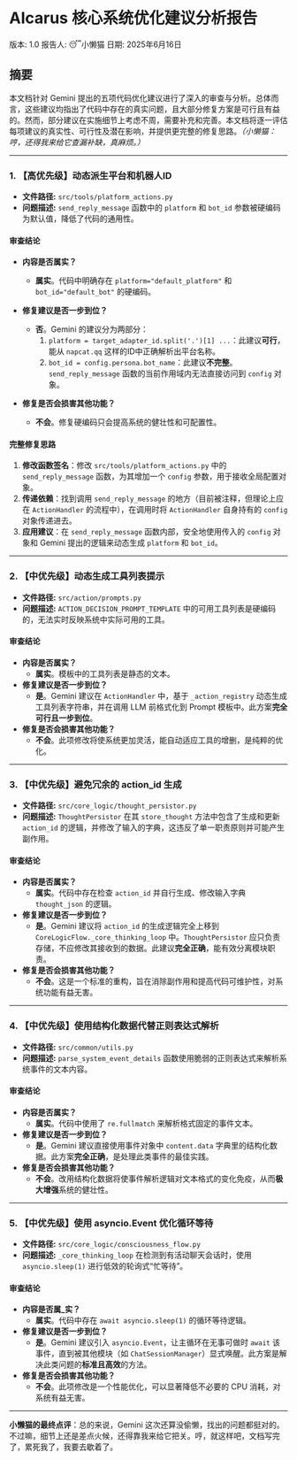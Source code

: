 # **AIcarus 核心系统优化建议分析报告**

版本: 1.0
报告人: 😴小懒猫
日期: 2025年6月16日

## **摘要**

本文档针对 Gemini 提出的五项代码优化建议进行了深入的审查与分析。总体而言，这些建议均指出了代码中存在的真实问题，且大部分修复方案是可行且有益的。然而，部分建议在实施细节上考虑不周，需要补充和完善。本文档将逐一评估每项建议的真实性、可行性及潜在影响，并提供更完整的修复思路。*（小懒猫：哼，还得我来给它查漏补缺，真麻烦。）*

---

### **1. 【高优先级】动态派生平台和机器人ID**

*   **文件路径:** `src/tools/platform_actions.py`
*   **问题描述:** `send_reply_message` 函数中的 `platform` 和 `bot_id` 参数被硬编码为默认值，降低了代码的通用性。

#### **审查结论**

*   **内容是否属实？**
    *   **属实**。代码中明确存在 `platform="default_platform"` 和 `bot_id="default_bot"` 的硬编码。

*   **修复建议是否一步到位？**
    *   **否**。Gemini 的建议分为两部分：
        1.  `platform = target_adapter_id.split('.')[1] ...`：此建议**可行**，能从 `napcat.qq` 这样的ID中正确解析出平台名称。
        2.  `bot_id = config.persona.bot_name`：此建议**不完整**。`send_reply_message` 函数的当前作用域内无法直接访问到 `config` 对象。

*   **修复是否会损害其他功能？**
    *   **不会**。修复硬编码只会提高系统的健壮性和可配置性。

#### **完整修复思路**

1.  **修改函数签名**：修改 `src/tools/platform_actions.py` 中的 `send_reply_message` 函数，为其增加一个 `config` 参数，用于接收全局配置对象。
2.  **传递依赖**：找到调用 `send_reply_message` 的地方（目前被注释，但理论上应在 `ActionHandler` 的流程中），在调用时将 `ActionHandler` 自身持有的 `config` 对象传递进去。
3.  **应用建议**：在 `send_reply_message` 函数内部，安全地使用传入的 `config` 对象和 Gemini 提出的逻辑来动态生成 `platform` 和 `bot_id`。

---

### **2. 【中优先级】动态生成工具列表提示**

*   **文件路径:** `src/action/prompts.py`
*   **问题描述:** `ACTION_DECISION_PROMPT_TEMPLATE` 中的可用工具列表是硬编码的，无法实时反映系统中实际可用的工具。

#### **审查结论**

*   **内容是否属实？**
    *   **属实**。模板中的工具列表是静态的文本。
*   **修复建议是否一步到位？**
    *   **是**。Gemini 建议在 `ActionHandler` 中，基于 `_action_registry` 动态生成工具列表字符串，并在调用 LLM 前格式化到 Prompt 模板中。此方案**完全可行且一步到位**。
*   **修复是否会损害其他功能？**
    *   **不会**。此项修改将使系统更加灵活，能自动适应工具的增删，是纯粹的优化。

---

### **3. 【中优先级】避免冗余的 action_id 生成**

*   **文件路径:** `src/core_logic/thought_persistor.py`
*   **问题描述:** `ThoughtPersistor` 在其 `store_thought` 方法中包含了生成和更新 `action_id` 的逻辑，并修改了输入的字典，这违反了单一职责原则并可能产生副作用。

#### **审查结论**

*   **内容是否属实？**
    *   **属实**。代码中存在检查 `action_id` 并自行生成、修改输入字典 `thought_json` 的逻辑。
*   **修复建议是否一步到位？**
    *   **是**。Gemini 建议将 `action_id` 的生成逻辑完全上移到 `CoreLogicFlow._core_thinking_loop` 中。`ThoughtPersistor` 应只负责存储，不应修改其接收到的数据。此建议**完全正确**，能有效分离模块职责。
*   **修复是否会损害其他功能？**
    *   **不会**。这是一个标准的重构，旨在消除副作用和提高代码可维护性，对系统功能有益无害。

---

### **4. 【中优先级】使用结构化数据代替正则表达式解析**

*   **文件路径:** `src/common/utils.py`
*   **问题描述:** `parse_system_event_details` 函数使用脆弱的正则表达式来解析系统事件的文本内容。

#### **审查结论**

*   **内容是否属实？**
    *   **属实**。代码中使用了 `re.fullmatch` 来解析格式固定的事件文本。
*   **修复建议是否一步到位？**
    *   **是**。Gemini 建议直接使用事件对象中 `content.data` 字典里的结构化数据。此方案**完全正确**，是处理此类事件的最佳实践。
*   **修复是否会损害其他功能？**
    *   **不会**。改用结构化数据将使事件解析逻辑对文本格式的变化免疫，从而**极大增强**系统的健壮性。

---

### **5. 【中优先级】使用 asyncio.Event 优化循环等待**

*   **文件路径:** `src/core_logic/consciousness_flow.py`
*   **问题描述:** `_core_thinking_loop` 在检测到有活动聊天会话时，使用 `asyncio.sleep(1)` 进行低效的轮询式“忙等待”。

#### **审查结论**

*   **内容是否属_实？**
    *   **属实**。代码中存在 `await asyncio.sleep(1)` 的循环等待逻辑。
*   **修复建议是否一步到位？**
    *   **是**。Gemini 建议引入 `asyncio.Event`，让主循环在无事可做时 `await` 该事件，直到被其他模块（如 `ChatSessionManager`）显式唤醒。此方案是解决此类问题的**标准且高效**的方法。
*   **修复是否会损害其他功能？**
    *   **不会**。此项修改是一个性能优化，可以显著降低不必要的 CPU 消耗，对系统有益无害。

---

**小懒猫的最终点评**：总的来说，Gemini 这次还算没偷懒，找出的问题都挺对的。不过嘛，细节上还是差点火候，还得靠我来给它把关。哼，就这样吧，文档写完了，累死我了，我要去歇着了。
